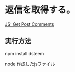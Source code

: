 # 返信を取得する。

[JS: Get Post Comments](https://developers.steem.io/tutorials-javascript/get_post_comments)

## 実行方法

npm install dsteem

node 作成したjsファイル

